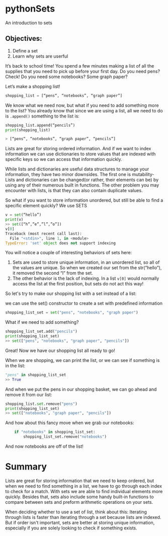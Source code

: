 # pythonSets

An introduction to sets

## Objectives:

1. Define a set
2. Learn why sets are userful

It’s back to school time! You spend a few minutes making a list of all the supplies that you need to pick up before your first day. Do you need pens? Check! Do you need some notebooks? Some graph paper?

Let’s make a shopping list!

```python
shopping_list = [“pens“, “notebooks”, “graph paper”]
```

We know what we need now, but what if you need to add something more to the list? You already know that since we are using a list, all we need to do is `.append()` something to the list is:

```python
shopping_list.append(“pencils”)
print(shopping_list)

> [“pens“, “notebooks”, “graph paper”, “pencils”]
```

Lists are great for storing ordered information. And if we want to index information we can use dictionaries to store values that are indexed with specific keys so we can access that information quickly.

While lists and dictionaries are useful data structures to manage your information, they have two minor downsides. The first one is mutability- Lists and dictionaries can be changed(or rather, their elements can be) by using any of their numerous built in functions. The other problem you may encounter with lists, is that they can also contain duplicate values.

So what if you want to store information unordered, but still be able to find a specific element quickly?
We use SETS

```python
v = set(“hello”)
print(v)
>> set([“h”,”e”,”l”,”o”])
v[0]
Traceback (most recent call last):
  File "<stdin>", line 1, in <module>
TypeError: 'set' object does not support indexing
```

You will notice a couple of interesting behaviors of sets here:

1. Sets are used to store unique information, in an unordered list, so all of the values are unique. So when we created our set from the str(“hello”), it removed the second “l” from the set.
2. The other behavior is the lack of indexing. In a list `v[0]` would normally access the list at the first position, but sets do not act this way!

So let's try to make our shopping list with a set instead of a list:

we can use the set() constructor to create a set with predefined information

```python
shopping_list_set = set("pens", "notebooks", "graph paper")
```

What if we need to add something?

```python
shopping_list_set.add("pencils")
print(shopping_list_set)
>> set(["pens", "notebooks", "graph paper", "pencils"])
```

Great! Now we have our shopping list all ready to go!

When we are shopping, we can print the list, or we can see if something is in the list:

```python
"pens" in shopping_list_set
>> True
```

And when we put the pens in our shopping basket, we can go ahead and remove it from our list:

```python
shopping_list.set.remove("pens")
print(shopping_list_set)
>> set(["notebooks", "graph paper", "pencils"])
```

And how about this fancy move when we grab our notebooks:

```python
    if "notebooks" in shopping_list_set:
        shopping_list_set.remove("notebooks")
```

And now notebooks are off of the list!

# Summary

Lists are great for storing information that we need to keep ordered, but when we need to find something in a list, we have to go through each index to check for a match. With sets we are able to find individual elements more quickly. Besides that, sets also include some handy built-in functions to compare between sets and preform arithmetic operations on your sets.

When deciding whether to use a set of list, think about this:
Iterating through lists is faster than iterating through a set because lists are indexed. But if order isn't important, sets are better at storing unique information, especially if you are solely looking to check if something exists.
